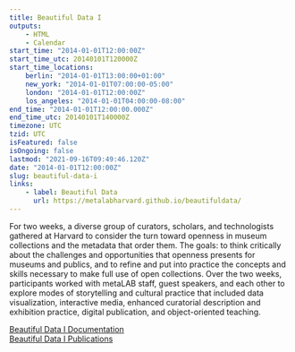 ```yaml
---
title: Beautiful Data I
outputs:
    - HTML
    - Calendar
start_time: "2014-01-01T12:00:00Z"
start_time_utc: 20140101T120000Z
start_time_locations:
    berlin: "2014-01-01T13:00:00+01:00"
    new_york: "2014-01-01T07:00:00-05:00"
    london: "2014-01-01T12:00:00Z"
    los_angeles: "2014-01-01T04:00:00-08:00"
end_time: "2014-01-01T12:00:00.000Z"
end_time_utc: 20140101T140000Z
timezone: UTC
tzid: UTC
isFeatured: false
isOngoing: false
lastmod: "2021-09-16T09:49:46.120Z"
date: "2014-01-01T12:00:00Z"
slug: beautiful-data-i
links:
    - label: Beautiful Data
      url: https://metalabharvard.github.io/beautifuldata/
---
```

For two weeks, a diverse group of curators, scholars, and technologists gathered at Harvard to consider the turn toward openness in museum collections and the metadata that order them. The goals: to think critically about the challenges and opportunities that openness presents for museums and publics, and to refine and put into practice the concepts and skills necessary to make full use of open collections. Over the two weeks, participants worked with metaLAB staff, guest speakers, and each other to explore modes of storytelling and cultural practice that included data visualization, interactive media, enhanced curatorial description and exhibition practice, digital publication, and object-oriented teaching.

[Beautiful Data I Documentation](http://metalabharvard.github.io/beautifuldata/2014)<br />
[Beautiful Data I Publications](https://metalabharvard.github.io/beautifuldata/2014/publications.html)